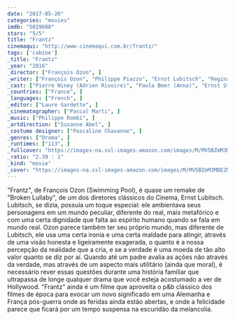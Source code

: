 ```yaml
---
date: "2017-05-26"
categories: "movies"
imdb: "5029608"
stars: "5/5"
title: "Frantz"
cinemaqui: "http://www.cinemaqui.com.br/frantz/"
tags: ['cabine']
_title: "Frantz"
_year: "2016"
_director: ["François Ozon", ]
_writer: ["François Ozon", "Philippe Piazzo", "Ernst Lubitsch", "Reginald Berkeley", "Samson Raphaelson", "Ernest Vajda", "Maurice Rostand", ]
_cast: ["Pierre Niney (Adrien Rivoire)", "Paula Beer (Anna)", "Ernst Stötzner (Doktor Hans Hoffmeister)", "Marie Gruber (Magda Hoffmeister)", "Johann von Bülow (Kreutz)", "Anton von Lucke (Frantz Hoffmeister)", "Cyrielle Clair (La mère d'Adrien)", "Alice de Lencquesaing (Fanny)", "Axel Wandtke (Le réceptionniste de l'hôtel)", ]
_countries: ["France", ]
_languages: ["French", ]
_editor: ["Laure Gardette", ]
_cinematographer: ["Pascal Marti", ]
_music: ["Philippe Rombi", ]
_artdirection: ["Susanne Abel", ]
_costume designer: ["Pascaline Chavanne", ]
_genres: ["Drama", ]
_runtimes: ["113", ]
_fullcover: "https://images-na.ssl-images-amazon.com/images/M/MV5BZmM3MDE2MmEtY2NhNS00MTQyLWFhNzMtZThiZjM1ZmNiNzM4XkEyXkFqcGdeQXVyNDU0NjMyNTQ@.jpg"
_ratio: "2.39 : 1"
_kind: "movie"
_cover: "https://images-na.ssl-images-amazon.com/images/M/MV5BZmM3MDE2MmEtY2NhNS00MTQyLWFhNzMtZThiZjM1ZmNiNzM4XkEyXkFqcGdeQXVyNDU0NjMyNTQ@._V1._SX100_SY133_.jpg"
---
```

"Frantz", de François Ozon (Swimming Pool), é quase um remake de "Broken Lullaby", de um dos diretores clássicos do Cinema, Ernst Lubitsch. Lubitsch, se dizia, possuía um toque especial: ele ambientava seus personagens em um mundo peculiar, diferente do real, mais metafórico e com uma certa dignidade que falta ao espírito humano quando se fala em mundo real. Ozon parece também ter seu próprio mundo, mas diferente de Lubitsch, ele usa uma certa ironia e uma certa maldade para atingir, através de uma visão honesta e ligeiramente exagerada, o quanto é a nossa percepção da realidade que a cria, e se a verdade é uma moeda de tão alto valor quanto se diz por aí. Quando até um padre avalia as ações não através da verdade, mas através de um aspecto mais utilitário (ainda que moral), é necessário rever essas questões durante uma história familiar que ultrapassa de longe qualquer drama que você esteja acostumado a ver de Hollywood. "Frantz" ainda é um filme que aproveita o p&b clássico dos filmes de época para evocar um novo significado em uma Alemanha e França pós-guerra onde as feridas ainda estão abertas, e onde a felicidade parece que ficará por um tempo suspensa na escuridão da melancolia.
